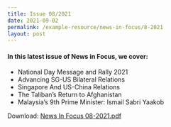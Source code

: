 ```yaml
---
title: Issue 08/2021
date: 2021-09-02
permalink: /example-resource/news-in-focus/8-2021
layout: post
---
```

#### In this latest issue of News in Focus, we cover:
* National Day Message and Rally 2021
* Advancing SG-US Bilateral Relations
* Singapore And US-China Relations
* The Taliban’s Return to Afghanistan
* Malaysia’s 9th Prime Minister: Ismail Sabri Yaakob

Download:
[News In Focus 08-2021.pdf](/files/news-in-focus/2021/News%20In%20Focus%2008-2021.pdf)
